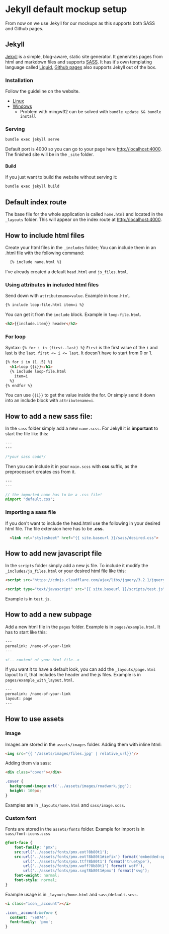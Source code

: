 # Jekyll default mockup setup

From now on we use Jekyll for our mockups as this supports both SASS and Github pages.

## Jekyll

[Jekyll](https://jekyllrb.com) is a simple, blog-aware, static site generator. It generates pages from html and markdown files and supports [SASS](http://sass-lang.com). It has it's own templating language called  [Liquid.](https://shopify.github.io/liquid/) [Github pages](https://pages.github.com) also supports Jekyll out of the box.

### Installation
Follow the guideline on the website.
- [Linux](https://jekyllrb.com/docs/installation/)
- [Windows](https://jekyllrb.com/docs/windows/#installation-via-rubyinstaller)
  - Problem with mingw32 can be solved with `bundle update && bundle install`

### Serving

```bash
bundle exec jekyll serve
```

Default port is 4000 so you can go to your page here [http://localhost:4000](http://localhost:4000). The finished site will be in the `_site` folder.

#### Build
If you just want to build the website without serving it:

```bash
bundle exec jekyll build
```
## Default index route

The base file for the whole application is called `home.html` and located in the `_layouts` folder. This will appear on the index route at [http://localhost:4000](http://localhost:4000).

## How to include html files

Create your html files in the `_includes` folder; You can include them in an .html file with the following command:

``` html
  {% include name.html %}
```

I've already created a default `head.html` and `js_files.html`.

### Using attributes in included html files

Send down with `attributename=value`. Example in `home.html`.
```html
{% include loop-file.html item=i %}
```

You can get it from the `include` block.  Example in `loop-file.html`.
```html
<h2>{{include.item}} header</h2>
```

### For loop

Syntax: `{% for i in (first..last) %}` `First` is the first value of the `i` and last is the `last`. `first <= i <= last`. It doesn't have to start from 0 or 1.

```html
{% for i in (1..5) %}
  <h1>loop {{i}}</h1>
  {% include loop-file.html
    item=i
  %}
{% endfor %}
```

You can use `{{i}}` to get the value inside the for. Or simply send it down into an include block with `attributename=i`.

## How to add a new sass file:

In the `sass` folder simply add a new `name.scss`. For Jekyll it is **important** to start the file like this:
``` sass
---
---

/*your sass code*/
```

Then you can include it in your `main.scss` with **css** suffix, as the preprocessort creates css from it.

``` sass
---
---

// the imported name has to be a .css file!
@import "default.css";
```

### Importing a sass file
If you don't want to include the head.html use the following in your desired html file. The file extension here has to be **.css**.
``` html
  <link rel="stylesheet" href="{{ site.baseurl }}/sass/desired.css">
```

## How to add new javascript file

In the `scripts` folder simply add a new js file. To include it modify the `_includes/js_files.html` or your desired html file like this:

``` html
<script src="https://cdnjs.cloudflare.com/ajax/libs/jquery/3.2.1/jquery.min.js"></script>

<script type="text/javascript" src="{{ site.baseurl }}/scripts/test.js"></script>
```

Example is in `test.js`.

## How to add a new subpage

Add a new html file in the `pages` folder. Example is in `pages/example.html`. It has to start like this:
``` html
---
permalink: /name-of-your-link
---

<!-- content of your html file-->
```

If you want it to have a default look, you can add the `_layouts/page.html` layout to it, that includes the header and the js files. Example is in `pages/example_with_layout.html`.
``` html
---
permalink: /name-of-your-link
layout: page
---
```
## How to use assets
### Image

Images are stored in the `assets/images` folder. Adding them with inline html:

``` html
<img src="{{ '/assets/images/files.jpg' | relative_url}}"/>
```

Adding them via sass:
``` html
<div class="cover"></div>
```
```css
.cover {
  background-image:url('../assets/images/roadwork.jpg');
  height: 100px;
}
```

Examples are in `_layouts/home.html` and `sass/image.scss`.

### Custom font

Fonts are stored in the `assets/fonts` folder. Example for import is in `sass/font-icons.scss`
```css
@font-face {
	font-family: 'pmx';
	src:url('../assets/fonts/pmx.eot?8b80t1');
	src:url('../assets/fonts/pmx.eot?8b80t1#iefix') format('embedded-opentype'),
		url('../assets/fonts/pmx.ttf?8b80t1') format('truetype'),
		url('../assets/fonts/pmx.woff?8b80t1') format('woff'),
		url('../assets/fonts/pmx.svg?8b80t1#pmx') format('svg');
	font-weight: normal;
	font-style: normal;
}
```

Example usage is in `_layouts/home.html` and `sass/default.scss`.
```html
<i class="icon__account"></i>
```
```css
.icon__account:before {
  content: '\e074';
  font-family: 'pmx';
}
```
